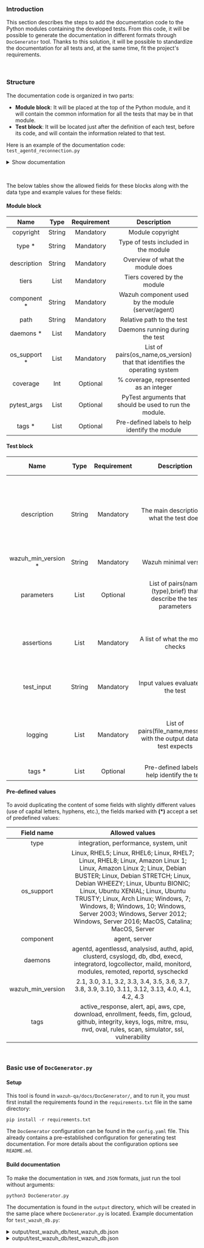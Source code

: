 ### Introduction

This section describes the steps to add the documentation code to the Python modules containing the developed tests. From this code, it will be possible to generate the documentation in different formats through `DocGenerator` tool. Thanks to this solution, it will be possible to standardize the documentation for all tests and, at the same time, fit the project's requirements.


&nbsp;


### Structure

The documentation code is organized in two parts:
  - **Module block**: It will be placed at the top of the Python module, and it will contain the common information for all the tests that may be in that module. 
  - **Test block**: It will be located just after the definition of each test, before its code, and will contain the information related to that test. 

Here is an example of the documentation code:
`test_agentd_reconnection.py`


<details><summary>Show documentation</summary>
<p>

```python

# Module block
'''
copyright:
    Copyright (C) 2015-2021, Wazuh Inc.

    Created by Wazuh, Inc. <info@wazuh.com>.

    This program is free software; you can redistribute it and/or modify it under the terms of GPLv2

type: 
    integration

description: 
    These tests will check if, during enrollment, the agent re-establishes communication with the manager
    under different situations that interrupt it.
    The objective is to check that, with different states in the clients.key file, the agent
    successfully enrolls after losing connection with remoted.

tiers: 
    - 0

component: 
    agent

path:
    tests/integration/test_agentd/

daemons:
    - agentd

os_support:
    - Linux, RHEL5
    - Linux, RHEL6
    - Linux, RHEL7
    - Linux, RHEL8
    - Linux, Amazon Linux 1
    - Linux, Amazon Linux 2
    - Linux, Debian BUSTER
    - Linux, Debian STRETCH
    - Linux, Debian WHEEZY
    - Linux, Ubuntu BIONIC
    - Linux, Ubuntu XENIAL
    - Linux, Ubuntu TRUSTY
    - Linux, Arch Linux
    - Windows, 7
    - Windows, 8
    - Windows, 10
    - Windows, Server 2003
    - Windows, Server 2012
    - Windows, Server 2016

coverage:
    33

tags:
    - linux
    - agentd
'''
.
.
.
def test_agentd_connection_retries_pre_enrollment(configure_authd_server, configure_environment, get_configuration):
    # Test block
    '''
    description: 
        Check how the agent behaves when losing communication with remoted and a new enrollment is sent to authd.
        For this, the agent starts without keys and perform multiple enrollment requests
        to authd before getting the new key to communicate with remoted.

    wazuh_min_version: 
        4.1

    parameters:
        - configure_authd_server (fixture), Initialize a simulated authd connection.
        - configure_environment (fixture), Configure a custom environment for testing.
        - get_configuration (fixture), Get configurations from the module.

    assertions:
        - The agent has keys, loses communication with remoted, and performs multiple enrollment requests.
    
    test_input:
        Requests are made using TCP and UDP protocols together with a empty client.keys file.

    logging:
        - ossec.log, "Sending keep alive:"
        - ossec.log, "Requesting a key" (four times)
        - ossec.log, "Valid key received"
        - ossec.log, "Sending keep alive:"

    tags:
        - remoted_simulator
    '''
```
</p>
</details>


&nbsp;


The below tables show the allowed fields for these blocks along with the data type and example values for these fields:
#### Module block

| Name | Type | Requirement | Description | Example case |
|:-:|:-:|:-:|:-:|:-:|
| copyright    | String | Mandatory | Module copyright                                                 | Copyright (C) 2015-2021...                                                         |
| type *       | String | Mandatory | Type of tests included in the module                             | integration                                                                        |
| description  | String | Mandatory | Overview of what the module does   	                       | Checks the components involved in feed management of Vulnerability Detector module |
| tiers        | List   | Mandatory | Tiers covered by the module                                      | 0, 1, 2                                                                            |
| component *  | String | Mandatory | Wazuh component used by the module (server/agent)                | server                                                                             |
| path         | String | Mandatory | Relative path to the test                                        | tests/integration/test_vulnerability_detector/test_scan_results/                   |
| daemons *    | List   | Mandatory | Daemons running during the test	                               | wazuh-db, modulesd                                                                 |
| os_support * | List   | Mandatory | List of pairs(os_name,os_version) that that identifies the operating system | Linux, Debian Buster                                                    |
| coverage     | Int    | Optional  | % coverage, represented as an integer                            | 33                                                                                 |
| pytest_args  | List   | Optional  | PyTest arguments that should be used to run the module.          | --fim_mode="realtime", --fim_mode="whodata"                                        |
| tags *       | List   | Optional  | Pre-defined labels to help identify the module                   | NVD, feeds, mock                                                                   |


#### Test block

| Name | Type | Requirement | Description | Example case |
|:-:|:-:|:-:|:-:|:-:|
| description       | String | Mandatory | The main description of what the test does   | Check if vulnerability detector behaves as expected when importing Debian OVAL feed with extra tags. |
| wazuh_min_version * | String | Mandatory | Wazuh minimal version                        | 4.1                                                                                                  |
| parameters        | List   | Optional  | List of pairs(name (type),brief) that describe the test parameters | type: fixture, brief: Modify the Debian OVAL feed, setting a test tag value.   |
| assertions        | List   | Mandatory | A list of what the module checks              | Feeds URL's, download, fields content, extra and missing tags                                       |
| test_input        | String | Mandatory | Input values evaluated by the test           | Multiple feeds in XML format with extra tags added.                                                  |       
| logging           | List   | Mandatory | List of pairs(file_name,message) with the output data the test expects | ossec.log, "INFO: \(\d+\): The update of the Debian Buster feed finished successfully." |
| tags *             | List   | Optional  | Pre-defined labels to help identify the test | debian                                                                                               |

#### Pre-defined values

To avoid duplicating the content of some fields with slightly different values (use of capital letters, hyphens, etc.), the fields marked with **(*)** accept a set of predefined values:

| Field name | Allowed values |
|:-:|:-:|
| type               | integration, performance, system, unit |
| os_support         | Linux, RHEL5; Linux, RHEL6; Linux, RHEL7; Linux, RHEL8; Linux, Amazon Linux 1; Linux, Amazon Linux 2; Linux, Debian BUSTER; Linux, Debian STRETCH; Linux, Debian WHEEZY; Linux, Ubuntu BIONIC; Linux, Ubuntu XENIAL; Linux, Ubuntu TRUSTY; Linux, Arch Linux; Windows, 7; Windows, 8; Windows, 10; Windows, Server 2003; Windows, Server 2012; Windows, Server 2016; MacOS, Catalina; MacOS, Server |
| component          | agent, server |
| daemons            | agentd, agentlessd, analysisd, authd, apid, clusterd, csyslogd, db, dbd, execd, integratord, logcollector, maild, monitord, modules, remoted, reportd, syscheckd |
| wazuh_min_version  | 2.1, 3.0, 3.1, 3.2, 3.3, 3.4, 3.5, 3.6, 3.7, 3.8, 3.9, 3.10, 3.11, 3.12, 3.13, 4.0, 4.1, 4.2, 4.3 |
| tags               | active_response, alert, api, aws, cpe, download, enrollment, feeds, fim, gcloud, github, integrity, keys, logs, mitre, msu, nvd, oval, rules, scan, simulator, ssl, vulnerability |


&nbsp;


### Basic use of `DocGenerator.py`

#### Setup

This tool is found in `wazuh-qa/docs/DocGenerator/`, and to run it, you must first install the requirements found in the `requirements.txt` file in the same directory:

```
pip install -r requirements.txt
```

The `DocGenerator` configuration can be found in the `config.yaml` file. This already contains a pre-established configuration for generating test documentation. For more details about the configuration options see `README.md`.


#### Build documentation

To make the documentation in `YAML` and `JSON` formats, just run the tool without arguments:
```
python3 DocGenerator.py
```

The documentation is found in the `output` directory, which will be created in the same place where `DocGenerator.py` is located. 
Example documentation for `test_wazuh_db.py`:

<details><summary>output/test_wazuh_db/test_wazuh_db.json</summary>
<p>

```json
{
    "brief": "Module description",
    "metadata": {
        "component": [
            "Manager"
        ],
        "modules": [
            "Wazuh DB"
        ],
        "daemons": [
            "wazuh_db"
        ],
        "operating_system": [
            "Windows",
            "Ubuntu"
        ],
        "tiers": [
            0,
            1
        ],
        "tags": [
            "Enrollment"
        ]
    },
    "name": "test_wazuh_db.py",
    "id": 2,
    "group_id": 1,
    "tests": [
        {
            "test_logic": "Check that every input message in wazuh-db socket generates the adequate output to wazuh-db socket",
            "name": "test_wazuh_db_messages"
        },
        {
            "test_logic": "Check that Wazuh DB creates the agent database when a query with a new agent ID is sent. Also...\nBut also...",
            "checks": [
                "The received output must match with...",
                "The received output with regex must match with..."
            ],
            "name": "test_wazuh_db_create_agent"
        }
    ]
}
```
</p>
</details>


<details><summary>output/test_wazuh_db/test_wazuh_db.json</summary>
<p>

```yml
brief: Module description
group_id: 1
id: 2
metadata:
  component:
  - Manager
  daemons:
  - wazuh_db
  modules:
  - Wazuh DB
  operating_system:
  - Windows
  - Ubuntu
  tags:
  - Enrollment
  tiers:
  - 0
  - 1
name: test_wazuh_db.py
tests:
- name: test_wazuh_db_messages
  test_logic: Check that every input message in wazuh-db socket generates the adequate
    output to wazuh-db socket
- checks:
  - The received output must match with...
  - The received output with regex must match with...
  name: test_wazuh_db_create_agent
  test_logic: 'Check that Wazuh DB creates the agent database when a query with a
    new agent ID is sent. Also...

    But also...'
```
</p>
</details>